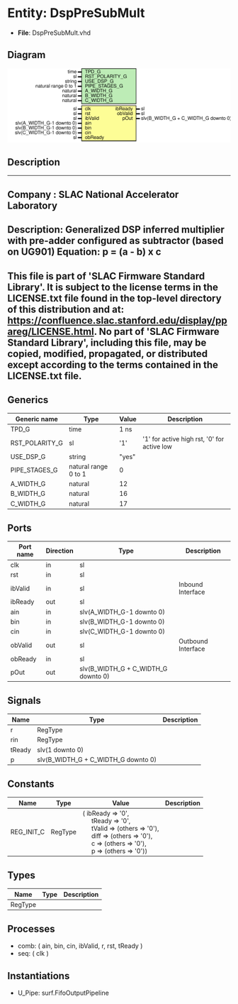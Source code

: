 # Entity: DspPreSubMult

- **File**: DspPreSubMult.vhd
## Diagram

![Diagram](DspPreSubMult.svg "Diagram")
## Description

-----------------------------------------------------------------------------
 Company    : SLAC National Accelerator Laboratory
-----------------------------------------------------------------------------
 Description: Generalized DSP inferred multiplier with pre-adder
              configured as subtractor (based on UG901)
 Equation: p = (a - b) x c
-----------------------------------------------------------------------------
 This file is part of 'SLAC Firmware Standard Library'.
 It is subject to the license terms in the LICENSE.txt file found in the
 top-level directory of this distribution and at:
    https://confluence.slac.stanford.edu/display/ppareg/LICENSE.html.
 No part of 'SLAC Firmware Standard Library', including this file,
 may be copied, modified, propagated, or distributed except according to
 the terms contained in the LICENSE.txt file.
-----------------------------------------------------------------------------
## Generics

| Generic name   | Type                 | Value | Description                                  |
| -------------- | -------------------- | ----- | -------------------------------------------- |
| TPD_G          | time                 | 1 ns  |                                              |
| RST_POLARITY_G | sl                   | '1'   |  '1' for active high rst, '0' for active low |
| USE_DSP_G      | string               | "yes" |                                              |
| PIPE_STAGES_G  | natural range 0 to 1 | 0     |                                              |
| A_WIDTH_G      | natural              | 12    |                                              |
| B_WIDTH_G      | natural              | 16    |                                              |
| C_WIDTH_G      | natural              | 17    |                                              |
## Ports

| Port name | Direction | Type                                | Description        |
| --------- | --------- | ----------------------------------- | ------------------ |
| clk       | in        | sl                                  |                    |
| rst       | in        | sl                                  |                    |
| ibValid   | in        | sl                                  | Inbound Interface  |
| ibReady   | out       | sl                                  |                    |
| ain       | in        | slv(A_WIDTH_G-1 downto 0)           |                    |
| bin       | in        | slv(B_WIDTH_G-1 downto 0)           |                    |
| cin       | in        | slv(C_WIDTH_G-1 downto 0)           |                    |
| obValid   | out       | sl                                  | Outbound Interface |
| obReady   | in        | sl                                  |                    |
| pOut      | out       | slv(B_WIDTH_G + C_WIDTH_G downto 0) |                    |
## Signals

| Name   | Type                                | Description |
| ------ | ----------------------------------- | ----------- |
| r      | RegType                             |             |
| rin    | RegType                             |             |
| tReady | slv(1 downto 0)                     |             |
| p      | slv(B_WIDTH_G + C_WIDTH_G downto 0) |             |
## Constants

| Name       | Type    | Value                                                                                                                                                                                                                                                                                                                                                                      | Description |
| ---------- | ------- | -------------------------------------------------------------------------------------------------------------------------------------------------------------------------------------------------------------------------------------------------------------------------------------------------------------------------------------------------------------------------- | ----------- |
| REG_INIT_C | RegType |  (       ibReady => '0',<br><span style="padding-left:20px">       tReady  => '0',<br><span style="padding-left:20px">       tValid  => (others => '0'),<br><span style="padding-left:20px">       diff    => (others => '0'),<br><span style="padding-left:20px">       c       => (others => '0'),<br><span style="padding-left:20px">       p       => (others => '0')) |             |
## Types

| Name    | Type | Description |
| ------- | ---- | ----------- |
| RegType |      |             |
## Processes
- comb: ( ain, bin, cin, ibValid, r, rst, tReady )
- seq: ( clk )
## Instantiations

- U_Pipe: surf.FifoOutputPipeline

